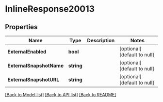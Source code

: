 # InlineResponse20013

## Properties
Name | Type | Description | Notes
------------ | ------------- | ------------- | -------------
**ExternalEnabled** | **bool** |  | [optional] [default to null]
**ExternalSnapshotName** | **string** |  | [optional] [default to null]
**ExternalSnapshotURL** | **string** |  | [optional] [default to null]

[[Back to Model list]](../README.md#documentation-for-models) [[Back to API list]](../README.md#documentation-for-api-endpoints) [[Back to README]](../README.md)


